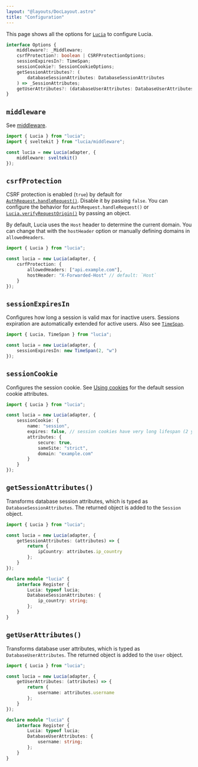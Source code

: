 ```yaml
---
layout: "@layouts/DocLayout.astro"
title: "Configuration"
---
```


This page shows all the options for [`Lucia`]() to configure Lucia.

```ts
interface Options {
	middleware?: _Middleware;
	csrfProtection?: boolean | CSRFProtectionOptions;
	sessionExpiresIn?: TimeSpan;
	sessionCookie?: SessionCookieOptions;
	getSessionAttributes?: (
		databaseSessionAttributes: DatabaseSessionAttributes
	) => _SessionAttributes;
	getUserAttributes?: (databaseUserAttributes: DatabaseUserAttributes) => _UserAttributes;
}
```

## `middleware`

See [middleware]().

```ts
import { Lucia } from "lucia";
import { sveltekit } from "lucia/middleware";

const lucia = new Lucia(adapter, {
	middleware: sveltekit()
});
```

## `csrfProtection`

CSRF protection is enabled (`true`) by default for [`AuthRequest.handleRequest()`](). Disable it by passing `false`. You can configure the behavior for `AuthRequest.handleRequest()` or [`Lucia.verifyRequestOrigin()`]() by passing an object.

By default, Lucia uses the `Host` header to determine the current domain. You can change that with the `hostHeader` option or manually defining domains in `allowedHeaders`.

```ts
import { Lucia } from "lucia";

const lucia = new Lucia(adapter, {
	csrfProtection: {
		allowedHeaders: ["api.example.com"],
		hostHeader: "X-Forwarded-Host" // default: `Host`
	}
});
```

## `sessionExpiresIn`

Configures how long a session is valid max for inactive users. Sessions expiration are automatically extended for active users. Also see [`TimeSpan`]().

```ts
import { Lucia, TimeSpan } from "lucia";

const lucia = new Lucia(adapter, {
	sessionExpiresIn: new TimeSpan(2, "w")
});
```

## `sessionCookie`

Configures the session cookie. See [Using cookies]() for the default session cookie attributes.

```ts
import { Lucia } from "lucia";

const lucia = new Lucia(adapter, {
	sessionCookie: {
		name: "session",
		expires: false, // session cookies have very long lifespan (2 years)
		attributes: {
			secure: true,
			sameSite: "strict",
			domain: "example.com"
		}
	}
});
```

## `getSessionAttributes()`

Transforms database session attributes, which is typed as `DatabaseSessionAttributes`. The returned object is added to the `Session` object.

```ts
import { Lucia } from "lucia";

const lucia = new Lucia(adapter, {
	getSessionAttributes: (attributes) => {
		return {
			ipCountry: attributes.ip_country
		};
	}
});

declare module "lucia" {
	interface Register {
		Lucia: typeof lucia;
		DatabaseSessionAttributes: {
			ip_country: string;
		};
	}
}
```

## `getUserAttributes()`

Transforms database user attributes, which is typed as `DatabaseUserAttributes`. The returned object is added to the `User` object.

```ts
import { Lucia } from "lucia";

const lucia = new Lucia(adapter, {
	getUserAttributes: (attributes) => {
		return {
			username: attributes.username
		};
	}
});

declare module "lucia" {
	interface Register {
		Lucia: typeof lucia;
		DatabaseUserAttributes: {
			username: string;
		};
	}
}
```
